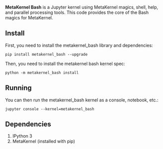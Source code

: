 **MetaKernel Bash** is a Jupyter kernel using MetaKernel magics, shell, help, and parallel processing tools. This code provides the core of the Bash magics for MetaKernel.

## Install

First, you need to install the metakernel_bash library and dependencies:

```shell
pip install metakernel_bash --upgrade
```

Then, you need to install the metakernel bash kernel spec:

```shell
python -m metakernel_bash install
```

## Running

You can then run the metakernel_bash kernel as a console, notebook, etc.:

```shell
jupyter console --kernel=metakernel_bash
```

## Dependencies

1. IPython 3
1. MetaKernel (installed with pip)
